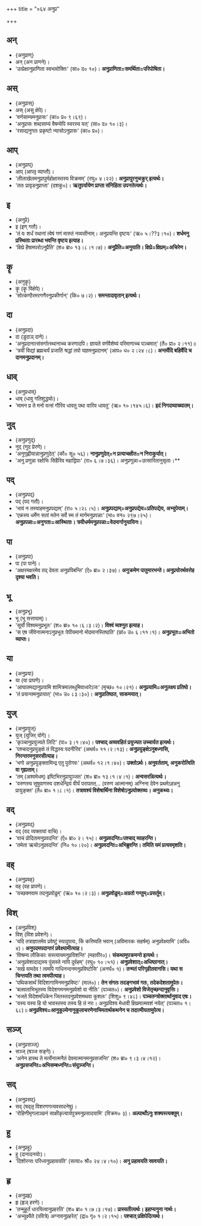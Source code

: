 +++
title = "०६४ अनुप्र"

+++

## अन्
- {अनुप्राण्}
- अन् (अन प्राणने)।
- 'उत्प्रेक्षानुप्राणिता स्वभावोक्तिः' (सा० द० १०)। **अनुप्राणिता=समर्थिता=परिपोषिता।**

## अस्
- {अनुप्रास्}
- अस् (असु क्षेपे)।
- 'वर्णसाम्यमनुप्रासः' (का० प्र० ९।६९)।
- 'अनुप्रासः शब्दसाम्यं वैषम्येपि स्वरस्य यत्' (सा० द० १०।३)।
- 'रसाद्यनुगतः प्रकृष्टो न्यासोऽनुप्रासः' (का० प्र०)।

## आप्
- {अनुप्राप्}
- आप् (आप्लृ व्याप्तौ)।
- 'लीलाखेलमनुप्रापुर्महोक्षास्तस्य विक्रमम्' (रघु० ४।२२)। **अनुप्रापुरनुचक्रुर् इत्यर्थः।**
- 'ततः प्रावृडनुप्राप्ता' (दशकु०)। **ऋतुपर्यायेण प्राप्ता संनिहिता उपनतेत्यर्थः।**

## इ
- {अनुप्रे}
- इ (इण् गतौ)।
- 'तं वः शर्धं रथानां त्वेषं गणं मारुतं नव्यसीनाम्। अनुप्रयन्ति वृष्टयः' (ऋ० ५।??३।१०)। **शर्धमनु प्रस्थिताः प्रारब्धा भवन्ति वृष्टय इत्याह।**
- 'क्षिप्रे हैषामपरोऽनुप्रैति' (श० ब्रा० १३।८।१।७)। **अनुप्रैति=अनुयाति। क्षिप्रे=क्षिप्रम्=अचिरेण।**

## कॄ
- {अनुकॄ}
- कॄ (कॄ विक्षेपे)।
- 'सोत्कण्ठैरमरगणैरनुप्रकीर्णान्' (कि० ७।२)। **समन्तादावृतान् इत्यर्थः।**

## दा
- {अनुप्रदा}
- दा (डुदाञ् दाने)।
- 'अनुप्रदानात्संसर्गात्स्थानाच्च करणादपि। ज्ञायते वर्णवैशेष्यं परिमाणाच्च पञ्चमात्' (तै० प्रा० २।११)॥
- 'त्रयीं विद्यां ब्रह्मचर्यं प्रजातिं श्रद्धां तपो यज्ञमनुप्रदानम्' (आप० ध० २।२४।८)। **अन्तर्वेदि बहिर्वेदि च दानमनुप्रदानम्।**

## धाव्
- {अनुप्रधाव्}
- धाव् (धावु गतिशुद्ध्योः)।
- 'मामन प्र ते मनो वत्सं गौरिव धावतु पथा वारिव धावतु' (ऋ० १०।१४५।६)। **इदं निगदव्याख्यातम्।**

## नुद्
- {अनुप्रणुद्}
- नुद् (णुद प्रेरणे)।
- 'अनुगृह्णीयान्नानुप्रणुदेत्' (कौ० सू० ५६)। **नानुप्रणुदेत्=न प्रत्याचक्षीत=न निराकुर्यात्।**
- 'अनु प्रणुन्ना रक्षोभिः सिंहैरिव महाद्विपाः' (रा० ६।७।३६)। अनुप्रणुन्नाः=उत्सारितानुसृताः।**

## पद्
- {अनुप्रपद्}
- पद् (पद गतौ)।
- 'भावं न तस्याहमनुप्रपद्याम्' (रा० ५।२८।५)। **अनुप्रपद्याम्=अनुप्रपद्येय=प्रतिपद्येय, अभ्युपेयाम्।**
- 'एकस्य धर्मेण सतां मतेन सर्वे स्म तं मार्गमनुप्रपन्नाः' (भा० वन० २९७।२५)। **अनुप्रपन्नाः=अनुगताः=आस्थिताः। त्रयीधर्ममनुप्रपन्नाः=वेदमार्गानुयायिनः।**

## पा
- {अनुप्रपा}
- पा (पा पाने)।
- 'अक्षरमक्षरमेव तद् देवता अनुप्रपिबन्ति' (ऐ० ब्रा० २।३७)। **अनुक्रमेण पातुमारभन्ते। अनुप्रयोरर्थवत्तेह दृश्या भवति।**

## भू
- {अनुप्रभू}
- भू (भू सत्तायाम्)।
- 'सूर्यो विश्वमनुप्रभूतः' (श० ब्रा० १०।६।३।२)। **विश्वं व्यश्नुत इत्याह।**
- 'स एष जीवेनात्मनाऽनुप्रभूतः पेपीयमानो मोदमानस्तिष्ठति' (छां० उ० ६।११।१)। **अनुप्रभूतः=अभितो व्याप्तः।**

## या
- {अनुप्रया}
- या (या प्रापणे)।
- 'आघातमद्यानुप्रयामि शामित्रमालब्धुमिवाध्वरेऽजः' (मृच्छ० १०।२१)। **अनुप्रयामि=अनुलक्ष्य प्रतिष्ठे।**
- 'तं प्रयान्तमनुप्रायात्' (भा० उ० ८३।३०)। **अनुप्रातिष्ठत, साकमयात्।**

## युज्
- {अनुप्रयुज्}
- युज् (युजिर् योगे)।
- 'कृञ्चानुप्रयुज्यते लिटि' (पा० ३।१।४०)। **पश्चाद् अव्यवहितं प्रयुज्यत उच्चार्यत इत्यर्थः।**
- 'पश्चादनुप्रयुङ्क्षे तं विद्धस्य पदनीरिव' (अथर्व० ११।२।१३)। **अनुप्रयुङ्क्षेऽनुबध्नासि, निरन्तरमनुसरसीत्याह।**
- 'भगो अनुप्रयुङ्क्तामिन्द्र एतु पुरोगवः' (अथर्व० १२।१।४०)। **उक्तोऽर्थः। अनुवर्तताम्, अनुकरोत्विति वा गृह्यताम्।**
- 'तम् (अश्वमेधम्) इष्टिभिरनुप्रायुञ्जत' (श० ब्रा० १३।१।४।१)। **अन्वसरन्नित्यर्थः।**
- 'वरुणस्य सुषुवाणस्य दशधेन्द्रियं वीर्यं परापतत्… (वरुण आत्मानम्) अग्निना देवेन प्रथमेऽहन्ननु प्रायुङ्क्त' (तै० ब्रा० १।८।१)। **तत्रावश्यं विशेषार्थिना विशेषोऽनुप्रयोक्तव्यः। अनुकथ्यः।**

## वद्
- {अनुप्रवद्}
- वद् (वद व्यक्तायां वाचि)।
- 'वाचं प्रोदितामनुप्रवदन्ति' (ऐ० ब्रा० २। १५)। **अनुप्रवदन्ति=पश्चाद् व्याहरन्ति।**
- 'तमेता ऋचोऽनुप्रवदन्ति' (नि० १०।२०)। **अनुप्रवदन्ति=अभिब्रुवन्ति। तमिति यमं प्रत्यवमृशति।**

## वह्
- {अनुप्रवह्}
- वह् (वह प्रापणे)।
- 'यच्छक्नवाम तदनुप्रवोढुम्' (ऋ० १०।२।३)। **अनुप्रवोढुम्=अग्रतो गन्तुम्=प्रसर्तुम्।**

## विश्
- {अनुप्रविश्}
- विश् (विश प्रवेशने)।
- 'यदि तत्राज्ञातमेव प्रवेष्टुं स्यादुपायः, किं करिष्यति भवान् (अविमारकः सहर्षम्) अनुप्रवेक्ष्यामि' (अवि० ४)। **अनुपदमपदान्तरं प्रवेक्ष्यामीत्याह।**
- 'विश्रम्य लौकिकाः सस्त्यायमनुप्रविशन्ति' (महावीर०)। **संकथामुपक्रमन्ते इत्यर्थः।**
- 'अनुप्रवेशादाद्यस्य पुंसस्ते नापि दुर्वहम्' (रघु० १०।५१)। **अनुप्रवेशात्=अधिष्ठानात्।**
- 'सखे वामदेव ! त्वमपि गाधिनन्दनमनुप्रविष्टोसि' (अनर्घ० १)। **तन्मतं परिगृहीतवानसि। यथा स चिन्तयति तथा त्वमपीत्याह।**
- 'पथिकसार्थं विदिशागामिनमनुप्रविष्टः' (माल०)। **तेन संगतः तदङ्गभावं गतः, तदेकदेशतामुपेतः।**
- 'बलवताभिभूतस्य विदेशगमनमनुप्रवेशो वा नीतिः' (पञ्चत०)। **अनुप्रवेशो विजेतृच्छन्दानुवृत्तिः।**
- 'भजते विदेशमधिकेन जितस्तदनुप्रवेशमथवा कुशलः' (शिशु० ९।४८)। **पञ्चतन्त्रोक्तार्थानुवाद एषः।**
- 'यस्य यस्य हि यो भावस्तस्य तस्य हि तं नरः। अनुप्रविश्य मेधावी क्षिप्रमात्मवशं नयेत्' (पञ्चत० १।६८)॥ **अनुप्रविश्य=आनुकूल्येनानुकूलाचरणेनाभिमतार्थकथनेन च तदात्मीयतामुपेत्य।**

## सञ्ज्
- {अनुप्रसञ्ज्}
- सञ्ज् (षञ्ज सङ्गे)।
- 'अनेन हास्थ ते मर्त्येनात्मनैतं देवमात्मानमनुप्रसजन्ति' (श० ब्रा० ९।३।४।१२)। **अनुप्रसजन्ति=अभिसम्बध्नन्ति=संयुञ्जन्ति।**

## सद्
- {अनुप्रसद्}
- सद् (षद्लृ विशरणगत्यवसादनेषु)।
- 'रोहिणीमृगलाञ्छनं साक्षीकृत्यार्यपुत्रमनुप्रसादयामि' (विक्रम० ३)। **अल्पार्थोऽनुः शक्यस्त्यक्तुम्।**

## हु
- {अनुप्रहु}
- हु (दानादनयोः)।
- 'दिशोरन्तः परिध्यनुप्रहावयति' (सत्या० श्रौ० २४।४।१०)। **अनु प्रहावयति स्रावयति।**

## हृ
- {अनुप्रहृ}
- हृ (हृञ् हरणे)।
- 'तन्मुहूर्तं धारयित्वानुप्रहरति' (श० ब्रा० १।७।३।१७)। **प्रास्यतीत्यर्थः। इहाप्यनुना नार्थः।**
- 'अभ्युक्ष्यैते (पवित्रे) अग्नावनुप्रहरेत्' (द्रा० गृ० १।२।१५)। **पश्चात् प्रक्षिपेदित्यर्थः।**
